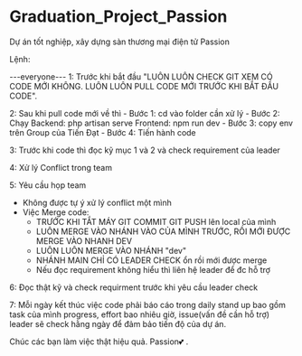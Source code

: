 # Graduation_Project_Passion
Dự án tốt nghiệp, xây dựng sàn thương mại điện tử Passion

Lệnh:


---everyone--- 
1: Trước khi bắt đầu "LUÔN LUÔN CHECK GIT XEM CÓ CODE MỚI KHÔNG. LUÔN LUÔN PULL CODE MỚI TRƯỚC KHI BẮT ĐẦU CODE".

2: Sau khi pull code mới về thì 
    - Bước 1: cd vào folder cần xử lý 
    - Bước 2: Chạy  Backend: php artisan serve
                    Frontend: npm run dev
    - Bước 3: copy env trên Group của Tiến Đạt 
    - Bước 4: Tiến hành code

3: Trước khi code thì đọc kỹ mục 1 và 2 và check requirement của leader

4: Xử lý Conflict trong team

5: Yêu cầu họp team 
- Không được tự ý xử lý conflict một mình 
- Việc Merge code:
    + TRƯỚC KHI TẮT MÁY GIT COMMIT GIT PUSH lên local của mình 
    + LUÔN MERGE VÀO NHÁNH VÀO CỦA MÌNH TRƯỚC, RỒI MỚI ĐƯỢC MERGE VÀO NHANH DEV 
    + LUÔN LUÔN MERGE VÀO NHÁNH "dev" 
    + NHÁNH MAIN CHỈ CÓ LEADER CHECK ổn rồi mới được merge 
    + Nếu đọc requirement không hiểu thì liên hệ leader để đc hỗ trợ

6: Đọc thật kỹ và check requirment trước khi yêu cầu leader check

7: Mỗi ngày kết thúc việc code phải báo cáo trong daily stand up bao gồm task của mình progress, effort bao nhiêu giờ, issue(vấn đề cần hỗ trợ) leader sẽ check hằng ngày để đảm bảo tiến độ của dự án.

Chúc các bạn làm việc thật hiệu quả. Passion💕 .